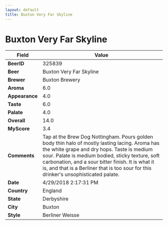 ```yaml
---
layout: default
title: Buxton Very Far Skyline
---
```


# Buxton Very Far Skyline

| Field         | Value     |
|---------------|-----------|
| **BeerID** | 325839 |
| **Beer** | Buxton Very Far Skyline |
| **Brewer** | Buxton Brewery |
| **Aroma** | 6.0 |
| **Appearance** | 4.0 |
| **Taste** | 6.0 |
| **Palate** | 4.0 |
| **Overall** | 14.0 |
| **MyScore** | 3.4 |
| **Comments** | Tap at the Brew Dog Nottingham. Pours golden body thin halo of mostly lasting lacing. Aroma has the white grape and dry hops. Taste is medium sour. Palate is medium bodied, sticky texture, soft carbonation, and a sour bitter finish. It is what it is, and that is a Berliner that is too sour for this drinker&#39;s unsophisticated palate. |
| **Date** | 4/29/2018 2:17:31 PM |
| **Country** | England |
| **State** | Derbyshire |
| **City** | Buxton |
| **Style** | Berliner Weisse |
